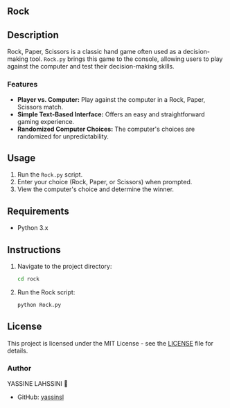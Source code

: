 
## Rock

## Description

Rock, Paper, Scissors is a classic hand game often used as a decision-making tool. `Rock.py` brings this game to the console, allowing users to play against the computer and test their decision-making skills.

### Features

- **Player vs. Computer:** Play against the computer in a Rock, Paper, Scissors match.
- **Simple Text-Based Interface:** Offers an easy and straightforward gaming experience.
- **Randomized Computer Choices:** The computer's choices are randomized for unpredictability.

## Usage

1. Run the `Rock.py` script.
2. Enter your choice (Rock, Paper, or Scissors) when prompted.
3. View the computer's choice and determine the winner.

## Requirements

- Python 3.x

## Instructions

1. Navigate to the project directory:

    ```bash
    cd rock
    ```

2. Run the Rock script:

    ```bash
    python Rock.py
    ```

## License

This project is licensed under the MIT License - see the [LICENSE](LICENSE) file for details.

### Author

YASSINE LAHSSINI 👻
- GitHub: [yassinsl](https://github.com/yassinsl)
